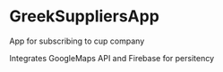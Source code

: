 # GreekSuppliersApp
App for subscribing to cup company

Integrates GoogleMaps API and Firebase for persitency
